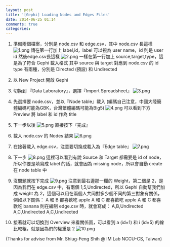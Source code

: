 ```yaml
---
layout: post
title: '[Gephi] Loading Nodes and Edges Files'
date: 2014-06-25 01:14
comments: true
categories: 
---
```


1. 準備兩個檔案，分別是 node.csv 和 edge.csv，其中 node.csv 長這樣
![1.png](http://user-image.logdown.io/user/3330/blog/3407/post/207356/Wb81248DSsyxL073UGli_1.png)
請在第一行加上 label,id，label 可以視為 user name，id 則是 user id
然後edge.csv長這樣
![2.png](http://user-image.logdown.io/user/3330/blog/3407/post/207356/zo2GnpRli9ec2DcakrAi_2.png)
一樣在第一行加上 source,target,type，這是為了符合 Gephi 載入格式
其中 source 與 target 對應到 node.csv 的 id
type 有兩種，分別是 Directed (預設) 和 Undirected
<!--more-->
2. 以 New Project 開啟 Gephi
3. 切換到 『Data Laboratory』，選擇『Import Spreadsheet』
![3.png](http://user-image.logdown.io/user/3330/blog/3407/post/207356/N45c2iStT2SrQRSTRGAJ_3.png)

4. 先選擇要 node.csv，並以『Node table』載入 
(編碼自己注意，中國大陸簡體編碼可能為GBK，台灣繁體編碼可能為Big5)
![4.png](http://user-image.logdown.io/user/3330/blog/3407/post/207356/DTszGrt5SiWhS6YSsVdc_4.png)
可以看到下方 Preview 將 label 和 id 作為 title

5. 下一步以後
![5.png](http://user-image.logdown.io/user/3330/blog/3407/post/207356/RA5orAayTPqlyzaCCVsB_5.png)
直接按下『完成』

6. 載入 node.csv 的 Nodes 結果
![6.png](http://user-image.logdown.io/user/3330/blog/3407/post/207356/PJ5vVPU7Sl2B5uWBWztt_6.png)

7. 在接著載入 edge.csv，注意要切換成載入為『Edge table』
![7.png](http://user-image.logdown.io/user/3330/blog/3407/post/207356/tIdpRFgQSG8VnRS87imG_7.png)

8. 下一步
![8.png](http://user-image.logdown.io/user/3330/blog/3407/post/207356/6ZAR9ZRDeOPxpkflvVWw_8.png)
這裡可以看到有說 Source 和 Target 都需要是 id of node，所以你要是填寫成 label 的話，就會因為 missing node，所以會自動 create 在 node table 中

9. 沒問題就按下完成
![9.png](http://user-image.logdown.io/user/3330/blog/3407/post/207356/N48tjVoRSRmJw3EEX1aG_9.png)
注意到最右邊那一欄的 Weight，第二個是 2，是因為我們在 edge.csv 中，有兩個 1,5,Undirected，所以 Gephi 自動幫我們加成 weight 為 2，這個可以用在兩個人共同對多少個不同的第三對象有關係，例如以下關係：
A 和 B 都喜歡吃 apple
A 和 C 都喜歡吃 apple
A 和 C 都喜歡吃 banana
則在編制 edge.csv 時，就會寫成：
A,B,Undirected
A,C,Undirected
A,C,Undirected

10. 接著就可以切換到 Overview 來看關係圖，可以看到 a (id=1) 和 i (id=5) 的線比較粗，就是因為們的權重是 2
![10.png](http://user-image.logdown.io/user/3330/blog/3407/post/207356/0820H5kQFiOoKrKSZx9Z_10.png)

(Thanks for advise from Mr. Shiug-Feng Shih @ IM Lab NCCU-CS, Taiwan)
